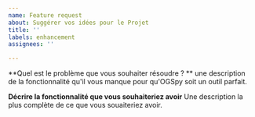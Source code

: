 ```yaml
---
name: Feature request
about: Suggérer vos idées pour le Projet
title: ''
labels: enhancement
assignees: ''

---
```


**Quel est le problème que vous souhaiter résoudre ? **
une description de la fonctionnalité qu'il vous manque pour qu'OGSpy soit un outil parfait.

**Décrire la fonctionnalité que vous souhaiteriez avoir**
Une description la plus complète de ce que vous souaiteriez avoir.
